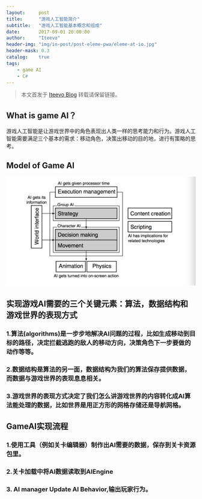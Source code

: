 ```yaml
---
layout:     post
title:      "游戏人工智能简介"
subtitle:   "游戏人工智能基本概念和组成"
date:       2017-09-01 20:00:00
author:     "Iteevo"
header-img: "img/in-post/post-eleme-pwa/eleme-at-io.jpg"
header-mask: 0.3
catalog:    true
tags:
    - game AI
    - C#
---
```


> 本文首发于 [Iteevo Blog](http://iteevo.com/2017/09/01/introduction-to-gameAI) 转载请保留链接。

## What is game AI？

游戏人工智能是让游戏世界中的角色表现出人类一样的思考能力和行为。游戏人工智能需要满足三个基本的需求：移动角色，决策出移动的目的地，进行有策略的思考。

## Model of Game AI 
![](/img/in-post/Introduction_to_game_AI/AI_Model.png)

## 实现游戏AI需要的三个关键元素：算法，数据结构和游戏世界的表现方式

### 1.算法(algorithms)是一步步地解决AI问题的过程，比如生成移动到目标的路径，决定拦截逃跑的敌人的移动方向，决策角色下一步要做的动作等等。
### 2.数据结构是算法的另一面，数据结构为我们的算法保存提供数据，而数据与游戏世界的表现息息相关。
### 3.游戏世界的表现方式决定了我们怎么讲游戏世界的内容转化成AI算法能处理的数据，比如世界是用正方形的网格存储还是导航网格。

## GameAI实现流程

### 1.使用工具（例如关卡编辑器）制作出AI需要的数据，保存到关卡资源包里。
### 2.关卡加载中将AI数据读取到AIEngine
### 3. AI manager Update AI Behavior,输出玩家行为。

